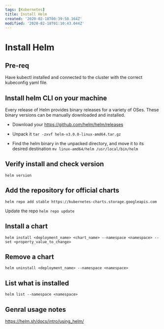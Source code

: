 ```yaml
---
tags: [Kubernetes]
title: Install Helm
created: '2020-02-18T00:39:50.164Z'
modified: '2020-02-18T01:10:43.044Z'
---
```


# Install Helm

## Pre-req 

Have kubectl installed and connected to the cluster with the correct kubeconfig yaml file. 

## Install helm CLI on your machine
Every release of Helm provides binary releases for a variety of OSes. These binary versions can be manually downloaded and installed.

* Download your https://github.com/helm/helm/releases

* Unpack it `tar -zxvf helm-v3.0.0-linux-amd64.tar.gz`

* Find the helm binary in the unpacked directory, and move it to its desired destination `mv linux-amd64/helm /usr/local/bin/helm`

## Verify install and check version

`helm version`

## Add the repository for official charts

`helm repo add stable https://kubernetes-charts.storage.googleapis.com`

Update the repo
`helm repo update`

## Install a chart 

`helm install <deployment_name> <chart_name> --namespace <namespace> --set <property_value_to_change>`

## Remove a chart

`helm uninstall <deployment_name> --namespace <namespace>`

## List what is installed

`helm list --namespace <namespace>`

## Genral usage notes
https://helm.sh/docs/intro/using_helm/

